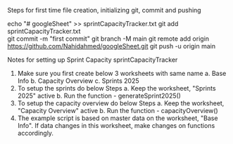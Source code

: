 Steps for first time file creation, initializing git, commit and pushing

echo "# googleSheet" >> sprintCapacityTracker.txt
git add sprintCapacityTracker.txt               
git commit -m "first commit"
git branch -M main
git remote add origin https://github.com/Nahidahmed/googleSheet.git
git push -u origin main


Notes for setting up Sprint Capacity sprintCapacityTracker

1. Make sure you first create below 3 worksheets with same name
    a. Base Info
    b. Capacity Overview
    c. Sprints 2025
2. To setup the sprints do below Steps
    a. Keep the worksheet, "Sprints 2025" active
    b. Run the function - generateSprint2025()
3. To setup the capacity overview do below Steps
    a. Keep the worksheet, "Capacity Overview" active
    b. Run the function - capacityOverview()
4. The example script is based on master data on the worksheet, "Base Info". If data changes in this worksheet, make changes on functions accordingly.
